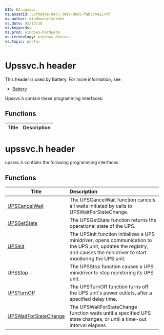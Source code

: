 ```yaml
---
UID: NA:upssvc
ms.assetid: 56f0ed8e-9ec7-30ec-98d5-fabcd442174f
ms.author: windowsdriverdev
ms.date: 03/13/18
ms.keywords: 
ms.prod: windows-hardware
ms.technology: windows-devices
ms.topic: portal
---
```


# Upssvc.h header



This header is used by Battery. For more information, see
- [Battery](../_battery/index.md)

Upssvc.h contain these programming interfaces:


## Functions

| Title   | Description   |
| ---- |:----

# upssvc.h header



upssvc.h contains the following programming interfaces:





## Functions
| Title | Description |
| ---- |:---- |
| [UPSCancelWait](nf-upssvc-upscancelwait.md) | The UPSCancelWait function cancels all waits initiated by calls to UPSWaitForStateChange. |
| [UPSGetState](nf-upssvc-upsgetstate.md) | The UPSGetState function returns the operational state of the UPS. |
| [UPSInit](nf-upssvc-upsinit.md) | The UPSInit function initializes a UPS minidriver, opens communication to the UPS unit, updates the registry, and causes the minidriver to start monitoring the UPS unit. |
| [UPSStop](nf-upssvc-upsstop.md) | The UPSStop function causes a UPS minidriver to stop monitoring its UPS unit. |
| [UPSTurnOff](nf-upssvc-upsturnoff.md) | The UPSTurnOff function turns off the UPS unit's power outlets, after a specified delay time. |
| [UPSWaitForStateChange](nf-upssvc-upswaitforstatechange.md) | The UPSWaitForStateChange function waits until a specified UPS state changes, or until a time-out interval elapses. |